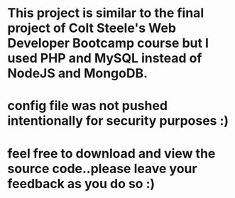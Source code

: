 # This project is similar to the final project of Colt Steele's Web Developer Bootcamp course but I used PHP and MySQL instead of NodeJS and MongoDB.
# config file was not pushed intentionally for security purposes :)
# feel free to download and view the source code..please leave your feedback as you do so :)
